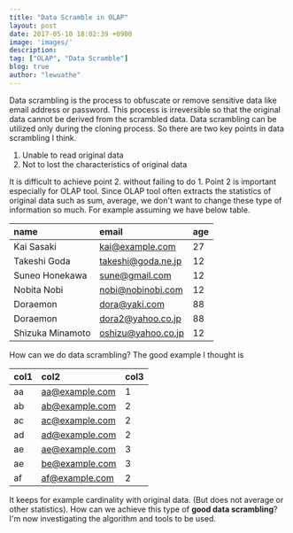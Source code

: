 ```yaml
---
title: "Data Scramble in OLAP"
layout: post
date: 2017-05-10 18:02:39 +0900
image: 'images/'
description:
tag: ["OLAP", "Data Scramble"]
blog: true
author: "lewuathe"
---
```


Data scrambling is the process to obfuscate or remove sensitive data like email address or password. This process is irreversible so that the original data cannot be derived from the scrambled data. Data scrambling can be utilized only during the cloning process. So there are two key points in data scrambling I think.

1. Unable to read original data
2. Not to lost the characteristics of original data

It is difficult to achieve point 2. without failing to do 1. Point 2 is important especially for OLAP tool. Since OLAP tool often extracts the statistics of original data such as sum, average, we don't want to change these type of information so much. For example assuming we have below table.

|name|email|age|
|:----|:----|:----|
|Kai Sasaki|kai@example.com|27|
|Takeshi Goda|takeshi@goda.ne.jp|12|
|Suneo Honekawa|sune@gmail.com|12|
|Nobita Nobi|nobi@nobinobi.com|12|
|Doraemon|dora@yaki.com|88|
|Doraemon|dora2@yahoo.co.jp|88|
|Shizuka Minamoto|oshizu@yahoo.co.jp|12|

How can we do data scrambling? The good example I thought is


|col1|col2|col3|
|:----|:----|:----|
|aa|aa@example.com|1|
|ab|ab@example.com|2|
|ac|ac@example.com|2|
|ad|ad@example.com|2|
|ae|ae@example.com|3|
|ae|be@example.com|3|
|af|af@example.com|2|

It keeps for example cardinality with original data. (But does not average or other statistics). How can we achieve this type of **good data scrambling**? I'm now investigating the algorithm and tools to be used.
